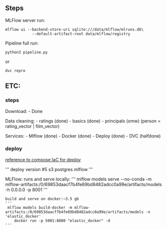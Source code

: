 
## Steps

MLFlow server run:
```
mlflow ui --backend-store-uri sqlite:///data/mlflow/mlruns.db\
            --default-artifact-root data/mlflow/registry
```

Pipeline full run:
```
python3 pipeline.py
```

or

```
dvc repro
```

## ETC:
### steps

Download:
    - Done

Data cleaning:
    - ratings (done)
    - basics (done)
    - principals (omw)
        (person = rating_vector | film_vector)

Services:
    - Mlflow (done)
    - Docker (done)
    - Deploy (done)
    - DVC (halfdone)

### deploy
[reference to compose IaC for deploy](https://github.com/charubaiel/mlops_compose/tree/master)  



'''
deploy version #5
s3
postgres
mlflow
'''


MLFlow:
    runs and serve locally:
    '''
    mlflow models serve --no-conda -m mlflow-artifacts:/0/69853daacf7b4fe69bd8482adcc0a99e/artifacts/models -h 0.0.0.0 -p 8001
    '''

    build and serve on docker:~3.5 gb
    '''
     mlflow models build-docker -m mlflow-artifacts:/0/69853daacf7b4fe69bd8482adcc0a99e/artifacts/models -n 'elastic_docker'
        docker run -p 5001:8080 "elastic_docker" -d
    '''
